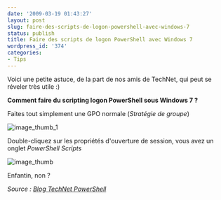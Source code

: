 ```yaml
---
date: '2009-03-19 01:43:27'
layout: post
slug: faire-des-scripts-de-logon-powershell-avec-windows-7
status: publish
title: Faire des scripts de logon PowerShell avec Windows 7
wordpress_id: '374'
categories:
- Tips
---
```


Voici une petite astuce, de la part de nos amis de TechNet, qui peut se réveler très utile :)




**Comment faire du scripting logon PowerShell sous Windows 7 ?**




Faites tout simplement une GPO normale (_Stratégie de groupe_)




![image_thumb_1](http://blog.kdecherf.com/wp-content/uploads/2009/03/image_thumb_1.jpg)





Double-cliquez sur les propriétés d'ouverture de session, vous avez un onglet _PowerShell Scripts_




![image_thumb](http://blog.kdecherf.com/wp-content/uploads/2009/03/image_thumb.jpg)







Enfantin, non ?










_Source : [Blog TechNet PowerShell](http://blogs.technet.com/powershell/archive/2009/03/17/faire-des-scripts-de-logon-powershell-avec-windows-7.aspx)_



